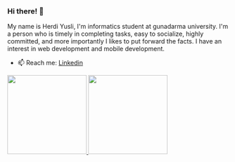 ### Hi there! 👋


My name is Herdi Yusli, I'm informatics student at gunadarma university. I'm a person who is timely in completing tasks, easy to socialize, highly committed, and more importantly I likes to put forward the facts. I have an interest in web development and mobile development.
- 📫 Reach me: [Linkedin](https://www.linkedin.com/in/herdi-yusli/) 


<p align="left">
<a href="https://github.com/gilangadhan">
  <img height="180em" src="https://github-readme-stats-eight-theta.vercel.app/api?username=herdiyusli&show_icons=true&theme=algolia&include_all_commits=true&count_private=true"/>
  <img height="180em" src="https://github-readme-stats-eight-theta.vercel.app/api/top-langs/?username=herdiyusli&layout=compact&langs_count=8&theme=algolia"/>
</a>
</p>
